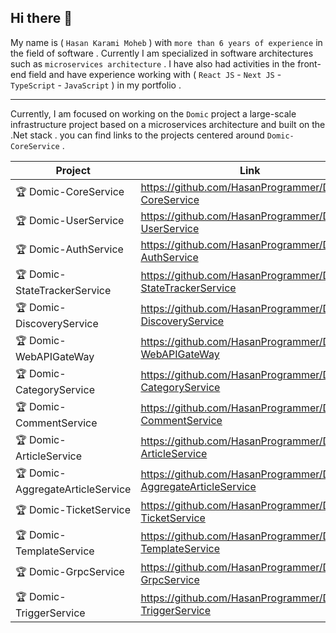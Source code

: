 ## Hi there 👋

My name is ( `Hasan Karami Moheb` ) with `more than 6 years of experience` in the field of software . Currently I am specialized in software architectures such as `microservices architecture` .
I have also had activities in the front-end field and have experience working with ( `React JS` - `Next JS` - `TypeScript` - `JavaScript` ) in my portfolio .

---

Currently, I am focused on working on the `Domic` project a large-scale infrastructure project based on a microservices architecture and built on the .Net stack . you can find links to the projects centered around `Domic-CoreService` .

| Project | Link |
|------------|------|
| 🏆 Domic-CoreService | https://github.com/HasanProgrammer/Domic-CoreService |
| 🏆 Domic-UserService | https://github.com/HasanProgrammer/Domic-UserService |
| 🏆 Domic-AuthService | https://github.com/HasanProgrammer/Domic-AuthService |
| 🏆 Domic-StateTrackerService | https://github.com/HasanProgrammer/Domic-StateTrackerService |
| 🏆 Domic-DiscoveryService | https://github.com/HasanProgrammer/Domic-DiscoveryService |
| 🏆 Domic-WebAPIGateWay | https://github.com/HasanProgrammer/Domic-WebAPIGateWay |
| 🏆 Domic-CategoryService | https://github.com/HasanProgrammer/Domic-CategoryService |
| 🏆 Domic-CommentService | https://github.com/HasanProgrammer/Domic-CommentService |
| 🏆 Domic-ArticleService | https://github.com/HasanProgrammer/Domic-ArticleService |
| 🏆 Domic-AggregateArticleService | https://github.com/HasanProgrammer/Domic-AggregateArticleService |
| 🏆 Domic-TicketService | https://github.com/HasanProgrammer/Domic-TicketService |
| 🏆 Domic-TemplateService | https://github.com/HasanProgrammer/Domic-TemplateService |
| 🏆 Domic-GrpcService | https://github.com/HasanProgrammer/Domic-GrpcService |
| 🏆 Domic-TriggerService | https://github.com/HasanProgrammer/Domic-TriggerService |
